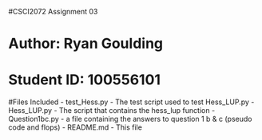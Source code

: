 #CSCI2072 Assignment 03
# Author: Ryan Goulding
# Student ID: 100556101

#Files Included
	- test_Hess.py
		- The test script used to test Hess_LUP.py
	- Hess_LUP.py
		- The script that contains the hess_lup function
	- Question1bc.py
		- a file containing the answers to question 1 b & c (pseudo code and flops)
	- README.md
		- This file